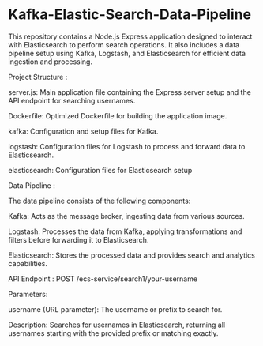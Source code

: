 # Kafka-Elastic-Search-Data-Pipeline
This repository contains a Node.js Express application designed to interact with Elasticsearch to perform search operations. It also includes a data pipeline setup using Kafka, Logstash, and Elasticsearch for efficient data ingestion and processing.

Project Structure :

server.js: Main application file containing the Express server setup and the API endpoint for searching usernames.

Dockerfile: Optimized Dockerfile for building the application image.

kafka: Configuration and setup files for Kafka.

logstash: Configuration files for Logstash to process and forward data to Elasticsearch.

elasticsearch: Configuration files for Elasticsearch setup


Data Pipeline :

The data pipeline consists of the following components:

Kafka: Acts as the message broker, ingesting data from various sources.

Logstash: Processes the data from Kafka, applying transformations and filters before forwarding it to Elasticsearch.

Elasticsearch: Stores the processed data and provides search and analytics capabilities.

API Endpoint :
POST /ecs-service/search1/your-username

Parameters:

username (URL parameter):
The username or prefix to search for.

Description: Searches for usernames in Elasticsearch, returning all usernames starting with the provided prefix or matching exactly.

